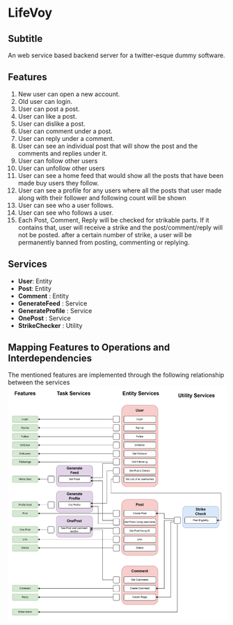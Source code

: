 # LifeVoy
## Subtitle
An web service based backend server for a twitter-esque dummy software. 
## Features
1. New user can open a new account.
2. Old user can login.
3. User can post a post.
4. User can like a post.
5. User can dislike a post.
6. User can comment under a post.
7. User can reply under a comment.
8. User can see an individual post that will show the post and the comments and replies under it.
9. User can follow other users
10. User can unfollow other users
11. User can see a home feed that would show all the posts that have been made buy users they follow.
12. User can see a profile for any users where all the posts that user made along with their follower and following count will be shown
13. User can see who a user follows.
14. User can see who follows a user.
15. Each Post, Comment, Reply will be checked for strikable parts. If it contains that, user will receive a strike and the post/comment/reply will not be posted. after a certain number of strike, a user will be permanently banned from posting, commenting or replying.
## Services
* **User**: Entity
* **Post**: Entity
* **Comment** : Entity
* **GenerateFeed** : Service
* **GenerateProfile** : Service
* **OnePost** : Service
* **StrikeChecker** : Utility
## Mapping Features to Operations and Interdependencies
The mentioned features are implemented through the following relationship between the services
![diagram](LifeVoy-Page-3.jpg)

